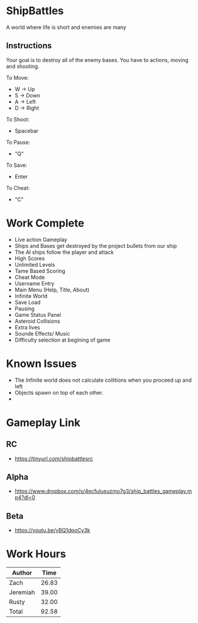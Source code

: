 
# ShipBattles
A world where life is short and enemies are many

## Instructions

Your goal is to destroy all of the enemy bases. You have to actions, moving and shooting.  

To Move:
- W -> Up
- S -> Down
- A -> Left 
- D -> Right

To Shoot:
- Spacebar

To Pause:
- "Q"  

To Save:
- Enter

To Cheat:
- "C"

# Work Complete
- Live action Gameplay
- Ships and Bases get destroyed by the project bullets from our ship
- The AI ships follow the player and attack
- High Scores
- Unlimited Levels
- Tame Based Scoring
- Cheat Mode
- Username Entry
- Main Menu (Help, Title, About)
- Infinite World
- Save Load
- Pausing
- Game Status Panel
- Asteroid Collisions
- Extra lives
- Sounde Effects/ Music
- Difficulty selection at begining of game

# Known Issues
- The Infinite world does not calculate collitions when you proceed up and left
- Objects spawn on top of each other.
- 

# Gameplay Link

## RC
- https://tinyurl.com/shipbattlesrc

## Alpha
- https://www.dropbox.com/s/4ecfulueuzmo7g3/ship_battles_gameplay.mp4?dl=0

## Beta
- https://youtu.be/yBQ1dpoCy3k

# Work Hours
|Author | Time| 
|-------|-----|
| Zach | 26.83 |
| Jeremiah | 39.00 |
| Rusty | 32.00 |
|Total  | 92.58|
